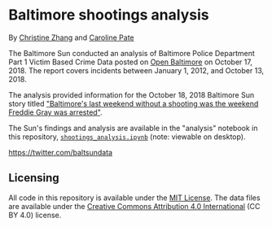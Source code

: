 # Baltimore shootings analysis

By [Christine Zhang](mailto:czhang@baltsun.com) and [Caroline Pate](mailto:cpate@baltsun.com)

The Baltimore Sun conducted an analysis of Baltimore Police Department Part 1 Victim Based Crime Data posted on [Open Baltimore](https://data.baltimorecity.gov/Public-Safety/BPD-Part-1-Victim-Based-Crime-Data/wsfq-mvij) on October 17, 2018. The report covers incidents between January 1, 2012, and October 13, 2018.

The analysis provided information for the October 18, 2018 Baltimore Sun story titled ["Baltimore's last weekend without a shooting was the weekend Freddie Gray was arrested"](http://www.baltimoresun.com/news/maryland/crime/bs-md-ci-violence-stats-20181018-story.html).

The Sun's findings and analysis are available in the "analysis" notebook in this repository, [`shootings_analysis.ipynb`]() (note: viewable on desktop).

https://twitter.com/baltsundata

## Licensing

All code in this repository is available under the [MIT License](https://opensource.org/licenses/MIT). The data files are available under the [Creative Commons Attribution 4.0 International](https://creativecommons.org/licenses/by/4.0/) (CC BY 4.0) license.